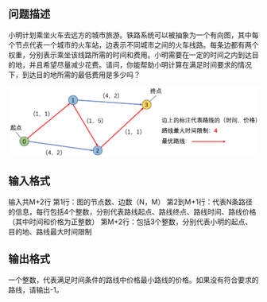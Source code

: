 ## 问题描述

小明计划乘坐火车去远方的城市旅游。铁路系统可以被抽象为一个有向图，其中每个节点代表一个城市的火车站，边表示不同城市之间的火车线路。每条边都有两个权重，分别表示乘坐该线路所需的时间和费用。小明需要在一定的时间之内到达目的地，并且希望尽量减少花费。请问，你能帮助小明计算在满足时间要求的情况下，到达目的地所需的最低费用是多少吗？

![](images/OJ9.png)

## 输入格式

输入共M+2行
第1行：图的节点数、边数（N，M）
第2到M+1行：代表N条路径的信息，每行包括4个整数，分别代表路线起点、路线终点、路线时间、路线价格（其中时间和价格为正整数）
第M+2行：包括3个整数，分别代表小明的起点、目的地、路线最大时间限制

## 输出格式

一个整数，代表满足时间条件的路线中价格最小路线的价格。如果没有符合要求的路线，请输出-1。